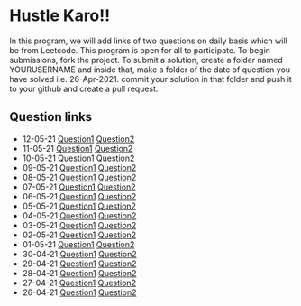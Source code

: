 # Hustle Karo!!

In this program, we will add links of two questions on daily basis which will be from Leetcode. This program is open for all to participate. To begin submissions, fork the project. To submit a solution, create a folder named YOURUSERNAME and inside that, make a folder of the date of question you have solved i.e. 26-Apr-2021. commit your solution in that folder and push it to your github and create a pull request.

## Question links

- 12-05-21 [Question1](https://leetcode.com/problems/climbing-stairs/) [Question2](https://leetcode.com/problems/simplify-path/)
- 11-05-21 [Question1](https://leetcode.com/problems/add-binary/) [Question2](https://leetcode.com/problems/text-justification/)
- 10-05-21 [Question1](https://leetcode.com/problems/valid-number/) [Question2](https://leetcode.com/problems/plus-one/)
- 09-05-21 [Question1](https://leetcode.com/problems/permutation-sequence/) [Question2](https://leetcode.com/problems/minimum-path-sum/)
- 08-05-21 [Question1](https://leetcode.com/problems/spiral-matrix-ii) [Question2](https://leetcode.com/problems/rotate-list)
- 07-05-21 [Question1](https://leetcode.com/problems/insert-interval) [Question2](https://leetcode.com/problems/length-of-last-word)
- 06-05-21 [Question1](https://leetcode.com/problems/n-queens-ii/) [Question2](https://leetcode.com/problems/merge-intervals)
- 05-05-21 [Question1](https://leetcode.com/problems/jump-game/) [Question2](https://leetcode.com/problems/spiral-matrix/)
- 04-05-21 [Question1](https://leetcode.com/problems/maximum-subarray/) [Question2](https://leetcode.com/problems/n-queens/)
- 03-05-21 [Question1](https://leetcode.com/problems/permutations/) [Question2](https://leetcode.com/problems/rotate-image/)
- 02-05-21 [Question1](https://leetcode.com/problems/multiply-strings/) [Question2](https://leetcode.com/problems/trapping-rain-water/)
- 01-05-21 [Question1](https://leetcode.com/problems/valid-sudoku/) [Question2](https://leetcode.com/problems/sudoku-solver/)
- 30-04-21 [Question1](https://leetcode.com/problems/longest-valid-parentheses/) [Question2](https://leetcode.com/problems/search-in-rotated-sorted-array/)
- 29-04-21 [Question1](https://leetcode.com/problems/reverse-nodes-in-k-group/) [Question2](https://leetcode.com/problems/merge-k-sorted-lists/)
- 28-04-21 [Question1](https://leetcode.com/problems/implement-strstr/) [Question2](https://leetcode.com/problems/divide-two-integers/)
- 27-04-21 [Question1](https://leetcode.com/problems/remove-nth-node-from-end-of-list/) [Question2](https://leetcode.com/problems/merge-two-sorted-lists/)
- 26-04-21 [Question1](https://leetcode.com/problems/longest-common-prefix) [Question2](https://leetcode.com/problems/3sum)
